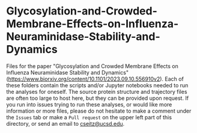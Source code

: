 # Glycosylation-and-Crowded-Membrane-Effects-on-Influenza-Neuraminidase-Stability-and-Dynamics

Files for the paper "Glycosylation and Crowded Membrane Effects on Influenza Neuraminidase Stability and Dynamics" (https://www.biorxiv.org/content/10.1101/2023.09.10.556910v2). Each of these folders contain the scripts and/or Jupyter notebooks needed to run the analyses for oneself. The source protein structure and trajectory files are often too large to host here, but they can be provided upon request. If you run into issues trying to run these analyses, or would like more information or more files, please do not hesitate to make a comment under the ```Issues``` tab or make a ```Pull request``` on the upper left part of this directory, or send an email to cseitz@ucsd.edu.
